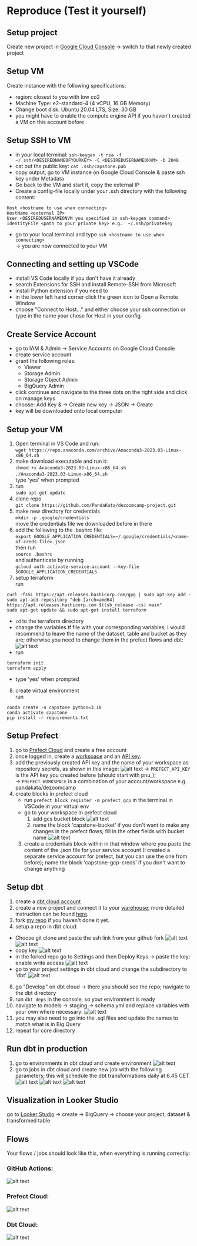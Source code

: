 # Reproduce (Test it yourself)

## Setup project

Create new project in [Google Cloud Console](https://console.cloud.google.com/) &rarr; switch to that newly created project


## Setup VM
Create instance with the following specifications:
- region: closest to you with low co2
- Machine Type: e2-standard-4 (4 vCPU, 16 GB Memory)
- Change boot disk: Ubuntu 20.04 LTS, Size: 30 GB
- you might have to enable the compute engine API if you haven't created a VM on this account before

## Setup SSH to VM

- in your local terminal: `ssh-keygen -t rsa -f ~/.ssh/<DESIREDNAMEOFYOURKEY> -C <DESIREDUSERNAMEONVM> -b 2048` <br>
- cat out the public key: `cat .ssh/capstone.pub` <br>
- copy output, go to VM instance on Google Cloud Console & paste ssh key under Metadata
- Go back to the VM and start it, copy the external IP
- Create a config-file locally under your .ssh directory with the following content:
```
Host <hostname to use when connecting>
HostName <external IP>
User <DESIREDUSERNAMEONVM you specified in ssh-keygen command>
IdentityFile <path to your private key> e.g.  ~/.ssh/privatekey
```
- go to your local terminal and type `ssh <hostname to use when connecting>`
  <br>
    &rarr; you are now connected to your VM

## Connecting and setting up VSCode

- install VS Code locally if you don't have it already 
- search Extensions for SSH and install Remote-SSH from Microsoft
- install Python extension if you need to
- in the lower left hand corner click the green icon to Open a Remote Window
- choose "Connect to Host..." and either choose your ssh connection or type in the name your chose for Host in your config

## Create Service Account
    
- go to IAM & Admin &rarr; Service Accounts on Google Cloud Console
- create service account
- grant the following roles:
    - Viewer
    - Storage Admin 
    - Storage Object Admin 
    - BigQuery Admin
- click continue and navigate to the three dots on the right side and click on manage keys
- choose: Add Key & &rarr; Create new key &rarr; JSON &rarr; Create 
- key will be downloaded onto local computer 
    
## Setup your VM

1. Open terminal in VS Code and run:
   <br>
   `wget https://repo.anaconda.com/archive/Anaconda3-2023.03-Linux-x86_64.sh`
2. make download executable and run it:
   <br>
   `chmod +x Anaconda3-2023.03-Linux-x86_64.sh`
   <br>
   `./Anaconda3-2023.03-Linux-x86_64.sh`
   <br> type 'yes' when prompted
3. run 
   <br>
   `sudo apt-get update`
4. clone repo
   <br>
   `git clone https://github.com/PandaKata/dezoomcamp-project.git`
5. make new directory for credentials
   <br>
   `mkdir -p .google/credentials`
   <br>
   move the credentials file we downloaded before in there
6. add the following to the .bashrc file:
   <br>
   `export GOOGLE_APPLICATION_CREDENTIALS=~/.google/credentials/<name-of-creds-file>.json`
   <br>
   then run
   <br>
   `source .bashrc`
   <br>
   and authenticate by running
   <br>
   `gcloud auth activate-service-account --key-file $GOOGLE_APPLICATION_CREDENTIALS`
7. setup terraform
   <br>
   run 
   <br>
```
curl -fsSL https://apt.releases.hashicorp.com/gpg | sudo apt-key add -
sudo apt-add-repository "deb [arch=amd64] https://apt.releases.hashicorp.com $(lsb_release -cs) main"
sudo apt-get update && sudo apt-get install terraform
```
- `cd` to the terraform directory
- change the variables.tf file with your corresponding variables, I would recommend to leave the name of the dataset, table and bucket as they are; otherwise you need to change them in the prefect flows and dbt:
![alt text](https://github.com/PandaKata/dezoomcamp-project/blob/main/images/terraform_var.png?raw=true)
- run
  <br>
```
terraform init
terraform apply
```
- type 'yes' when prompted
  
8. create virtual environment
   <br>
   run
   <br>
```
conda create -n capstone python=3.10
conda activate capstone
pip install -r requirements.txt
```
    
    
## Setup Prefect
1. go to [Prefect Cloud](https://www.prefect.io/cloud/) and create a free account
2. once logged in, create a [workspace](https://app.prefect.cloud/workspaces/create) and an [API key](https://app.prefect.cloud/my/api-keys).
3. add the previously created API key and the name of your workspace as repository secrets, as shown in this image:
![alt text](https://github.com/PandaKata/dezoomcamp-project/blob/main/images/prefect_github.png?raw=true)
  &rarr; `PREFECT_API_KEY` is the API key you created before (should start with pnu_); <br>
  &rarr; `PREFECT_WORKSPACE` is a combination of your account/workspace e.g. pandakata/dezoomcamp 
4. create blocks in prefect cloud
    - run `prefect block register -m prefect_gcp` in the terminal in VSCode in your virtual env
    - go to your workspace in prefect cloud
      1. add gcs bucket block
      ![alt text](https://github.com/PandaKata/dezoomcamp-project/blob/main/images/gcs_bucket.png?raw=true)
      2. name the block 'capstone-bucket' if you don't want to make any changes in the prefect flows; fill in the other fields with bucket name 
      ![alt text](https://github.com/PandaKata/dezoomcamp-project/blob/main/images/gcs_bucket_and_creds.png?raw=true)
    3. create a credentials block within in that window where you paste the content of the .json file for your service account (I created a separate service account for prefect, but you can use the one from before); name the block 'capstone-gcp-creds' if you don't want to change anything     
  
## Setup dbt

1. create a [dbt cloud account](https://www.getdbt.com/signup/) 
2. create a new project and connect it to your [warehouse](https://docs.getdbt.com/docs/cloud/manage-access/set-up-bigquery-oauth); more detailed instruction can be found [here](https://github.com/DataTalksClub/data-engineering-zoomcamp/blob/main/week_4_analytics_engineering/dbt_cloud_setup.md).
3. fork [my repo](https://github.com/PandaKata/dezoomcamp-project) if you haven't done it yet.
4. setup a repo in dbt cloud:
  - Choose git clone and paste the ssh link from your github fork
  ![alt text](https://github.com/PandaKata/dezoomcamp-project/blob/main/images/git_dbt.png?raw=true)
  ![alt text](https://github.com/PandaKata/dezoomcamp-project/blob/main/images/dbt_git.png?raw=true)
  - copy key
  ![alt text](https://github.com/PandaKata/dezoomcamp-project/blob/main/images/api_dbt.png?raw=true)
  - in the forked repo go to Settings and then Deploy Keys &rarr; paste the key; enable write access
  ![alt text](https://github.com/PandaKata/dezoomcamp-project/blob/main/images/deploy_key.png?raw=true)
  - go to your project settings in dbt cloud and change the subdirectory to 'dbt'
  ![alt text](https://github.com/PandaKata/dezoomcamp-project/blob/main/images/dbt_sub.png?raw=true)
8. go "Develop" on dbt cloud &rarr; there you should see the repo; navigate to the dbt directory
9. run `dbt deps` in the console, so your environment is ready
10. navigate to models &rarr; staging &rarr; schema.yml and replace variables with your own where necessary:
  ![alt text](https://github.com/PandaKata/dezoomcamp-project/blob/main/images/schema_yaml.png?raw=true)
11. you may also need to go into the .sql files and update the names to match what is in Big Query
12. repeat for core directory

## Run dbt in production
1. go to environments in dbt cloud and create environment 
  ![alt text](https://github.com/PandaKata/dezoomcamp-project/blob/main/images/create_env.png?raw=true)
2. go to jobs in dbt cloud and create new job with the following parameters; this will schedule the dbt transformations daily at 6.45 CET
  ![alt text](https://github.com/PandaKata/dezoomcamp-project/blob/main/images/job_1.png?raw=true)
  ![alt text](https://github.com/PandaKata/dezoomcamp-project/blob/main/images/jobs_2.png?raw=true)
  ![alt text](https://github.com/PandaKata/dezoomcamp-project/blob/main/images/jobs_3.png?raw=true)
 

## Visualization in Looker Studio
go to [Looker Studio](https://lookerstudio.google.com/) &rarr; create &rarr; BigQuery &rarr; choose your project, dataset & transformed table

## Flows
Your flows / jobs should look like this, when everything is running correctly:


### GitHub Actions:

![alt text](https://github.com/PandaKata/dezoomcamp-project/blob/main/images/github_flows.png?raw=true)

### Prefect Cloud:
![alt text](https://github.com/PandaKata/dezoomcamp-project/blob/main/images/prefect_flows.png?raw=true)

### Dbt Cloud:
![alt text](https://github.com/PandaKata/dezoomcamp-project/blob/main/images/dbt_run.png?raw=true)
